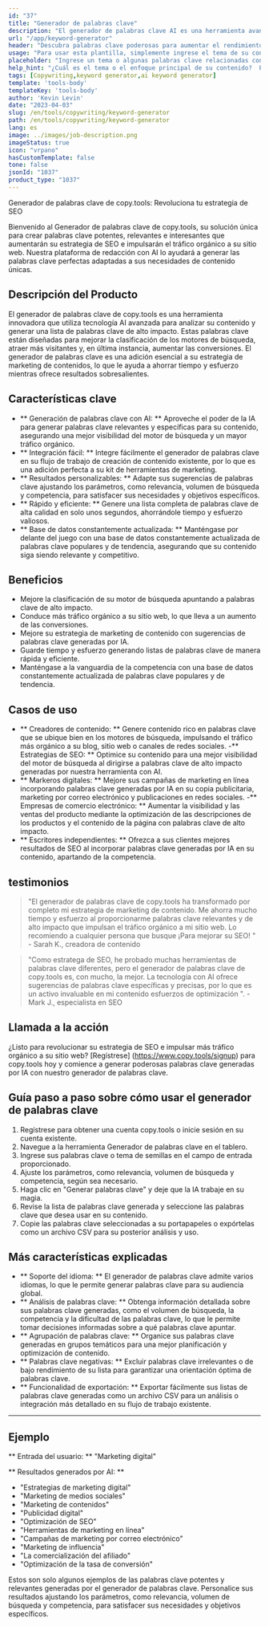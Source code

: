 ```yaml
---
id: "37"
title: "Generador de palabras clave"
description: "El generador de palabras clave AI es una herramienta avanzada que utiliza inteligencia artificial para generar palabras clave relevantes y poderosas para su contenido.  Le ayuda a descubrir palabras clave únicas y de alto rendimiento para optimizar las publicaciones de su blog, artículos y otro contenido en línea para una mejor visibilidad y compromiso."
url: "/app/keyword-generator"
header: "Descubra palabras clave poderosas para aumentar el rendimiento de su contenido."
usage: "Para usar esta plantilla, simplemente ingrese el tema de su contenido o algunas palabras clave relacionadas.  El generador de palabras clave AI generará una lista de palabras clave relevantes y de alto rendimiento para optimizar su contenido para una mejor visibilidad y compromiso."
placeholder: "Ingrese un tema o algunas palabras clave relacionadas con su contenido, por ejemplo, marketing digital, blogs de viajes o consejos de acondicionamiento físico."
help_hint: "¿Cuál es el tema o el enfoque principal de su contenido?  Proporcione algunas palabras clave relacionadas, y generaremos una lista de poderosas palabras clave para mejorar el rendimiento de su contenido."
tags: [Copywriting,keyword generator,ai keyword generator]
template: 'tools-body'
templateKey: 'tools-body'
author: 'Kevin Levin'
date: "2023-04-03"
slug: /en/tools/copywriting/keyword-generator
path: /en/tools/copywriting/keyword-generator
lang: es
image: ../images/job-description.png
imageStatus: true
icon: "vrpano"
hasCustomTemplate: false
tone: false
jsonId: "1037"
product_type: "1037"
---
```

Generador de palabras clave de copy.tools: Revoluciona tu estrategia de SEO

Bienvenido al Generador de palabras clave de copy.tools, su solución única para crear palabras clave potentes, relevantes e interesantes que aumentarán su estrategia de SEO e impulsarán el tráfico orgánico a su sitio web.  Nuestra plataforma de redacción con AI lo ayudará a generar las palabras clave perfectas adaptadas a sus necesidades de contenido únicas.

## Descripción del Producto

El generador de palabras clave de copy.tools es una herramienta innovadora que utiliza tecnología AI avanzada para analizar su contenido y generar una lista de palabras clave de alto impacto.  Estas palabras clave están diseñadas para mejorar la clasificación de los motores de búsqueda, atraer más visitantes y, en última instancia, aumentar las conversiones.  El generador de palabras clave es una adición esencial a su estrategia de marketing de contenidos, lo que le ayuda a ahorrar tiempo y esfuerzo mientras ofrece resultados sobresalientes.

## Características clave

- ** Generación de palabras clave con AI: ** Aproveche el poder de la IA para generar palabras clave relevantes y específicas para su contenido, asegurando una mejor visibilidad del motor de búsqueda y un mayor tráfico orgánico.
 - ** Integración fácil: ** Integre fácilmente el generador de palabras clave en su flujo de trabajo de creación de contenido existente, por lo que es una adición perfecta a su kit de herramientas de marketing.
 - ** Resultados personalizables: ** Adapte sus sugerencias de palabras clave ajustando los parámetros, como relevancia, volumen de búsqueda y competencia, para satisfacer sus necesidades y objetivos específicos.
 - ** Rápido y eficiente: ** Genere una lista completa de palabras clave de alta calidad en solo unos segundos, ahorrándole tiempo y esfuerzo valiosos.
 - ** Base de datos constantemente actualizada: ** Manténgase por delante del juego con una base de datos constantemente actualizada de palabras clave populares y de tendencia, asegurando que su contenido siga siendo relevante y competitivo.

## Beneficios

- Mejore la clasificación de su motor de búsqueda apuntando a palabras clave de alto impacto.
 - Conduce más tráfico orgánico a su sitio web, lo que lleva a un aumento de las conversiones.
 - Mejore su estrategia de marketing de contenido con sugerencias de palabras clave generadas por IA.
 - Guarde tiempo y esfuerzo generando listas de palabras clave de manera rápida y eficiente.
 - Manténgase a la vanguardia de la competencia con una base de datos constantemente actualizada de palabras clave populares y de tendencia.

## Casos de uso

- ** Creadores de contenido: ** Genere contenido rico en palabras clave que se ubique bien en los motores de búsqueda, impulsando el tráfico más orgánico a su blog, sitio web o canales de redes sociales.
 -** Estrategias de SEO: ** Optimice su contenido para una mejor visibilidad del motor de búsqueda al dirigirse a palabras clave de alto impacto generadas por nuestra herramienta con AI.
 - ** Markeros digitales: ** Mejore sus campañas de marketing en línea incorporando palabras clave generadas por IA en su copia publicitaria, marketing por correo electrónico y publicaciones en redes sociales.
 -** Empresas de comercio electrónico: ** Aumentar la visibilidad y las ventas del producto mediante la optimización de las descripciones de los productos y el contenido de la página con palabras clave de alto impacto.
 - ** Escritores independientes: ** Ofrezca a sus clientes mejores resultados de SEO al incorporar palabras clave generadas por IA en su contenido, apartando de la competencia.

## testimonios

> "El generador de palabras clave de copy.tools ha transformado por completo mi estrategia de marketing de contenido. Me ahorra mucho tiempo y esfuerzo al proporcionarme palabras clave relevantes y de alto impacto que impulsan el tráfico orgánico a mi sitio web. Lo recomiendo a cualquier persona que busque  ¡Para mejorar su SEO! "  - Sarah K., creadora de contenido

> "Como estratega de SEO, he probado muchas herramientas de palabras clave diferentes, pero el generador de palabras clave de copy.tools es, con mucho, la mejor. La tecnología con AI ofrece sugerencias de palabras clave específicas y precisas, por lo que es un activo invaluable en mi contenido  esfuerzos de optimización ".  - Mark J., especialista en SEO

## Llamada a la acción

¿Listo para revolucionar su estrategia de SEO e impulsar más tráfico orgánico a su sitio web?  [Regístrese] (https://www.copy.tools/signup) para copy.tools hoy y comience a generar poderosas palabras clave generadas por IA con nuestro generador de palabras clave.

## Guía paso a paso sobre cómo usar el generador de palabras clave

1. Regístrese para obtener una cuenta copy.tools o inicie sesión en su cuenta existente.
 2. Navegue a la herramienta Generador de palabras clave en el tablero.
 3. Ingrese sus palabras clave o tema de semillas en el campo de entrada proporcionado.
 4. Ajuste los parámetros, como relevancia, volumen de búsqueda y competencia, según sea necesario.
 5. Haga clic en "Generar palabras clave" y deje que la IA trabaje en su magia.
 6. Revise la lista de palabras clave generada y seleccione las palabras clave que desea usar en su contenido.
 7. Copie las palabras clave seleccionadas a su portapapeles o expórtelas como un archivo CSV para su posterior análisis y uso.

## Más características explicadas

- ** Soporte del idioma: ** El generador de palabras clave admite varios idiomas, lo que le permite generar palabras clave para su audiencia global.
 - ** Análisis de palabras clave: ** Obtenga información detallada sobre sus palabras clave generadas, como el volumen de búsqueda, la competencia y la dificultad de las palabras clave, lo que le permite tomar decisiones informadas sobre a qué palabras clave apuntar.
 - ** Agrupación de palabras clave: ** Organice sus palabras clave generadas en grupos temáticos para una mejor planificación y optimización de contenido.
 - ** Palabras clave negativas: ** Excluir palabras clave irrelevantes o de bajo rendimiento de su lista para garantizar una orientación óptima de palabras clave.
 - ** Funcionalidad de exportación: ** Exportar fácilmente sus listas de palabras clave generadas como un archivo CSV para un análisis o integración más detallado en su flujo de trabajo existente.

---

## Ejemplo

** Entrada del usuario: ** "Marketing digital"

** Resultados generados por AI: **

- "Estrategias de marketing digital"
 - "Marketing de medios sociales"
 - "Marketing de contenidos"
 - "Publicidad digital"
 - "Optimización de SEO"
 - "Herramientas de marketing en línea"
 - "Campañas de marketing por correo electrónico"
 - "Marketing de influencia"
 - "La comercialización del afiliado"
 - "Optimización de la tasa de conversión"

Estos son solo algunos ejemplos de las palabras clave potentes y relevantes generadas por el generador de palabras clave.  Personalice sus resultados ajustando los parámetros, como relevancia, volumen de búsqueda y competencia, para satisfacer sus necesidades y objetivos específicos.
